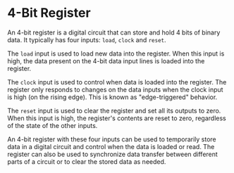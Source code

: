 # 4-Bit Register
An 4-bit register is a digital circuit that can store and hold 4 bits of binary 
data. It typically has four inputs: `load`, `clock` and `reset`.

The `load` input is used to load new data into the register. When this input is 
high, the data present on the 4-bit data input lines is loaded into the register.

The `clock` input is used to control when data is loaded into the register. The 
register only responds to changes on the data inputs when the clock input is 
high (on the rising edge). This is known as "edge-triggered" behavior.

The `reset` input is used to clear the register and set all its outputs to 
zero. When this input is high, the register's contents are reset to zero, 
regardless of the state of the other inputs.


An 4-bit register with these four inputs can be used to temporarily store data 
in a digital circuit and control when the data is loaded or read. The register 
can also be used to synchronize data transfer between different parts of a 
circuit or to clear the stored data as needed.